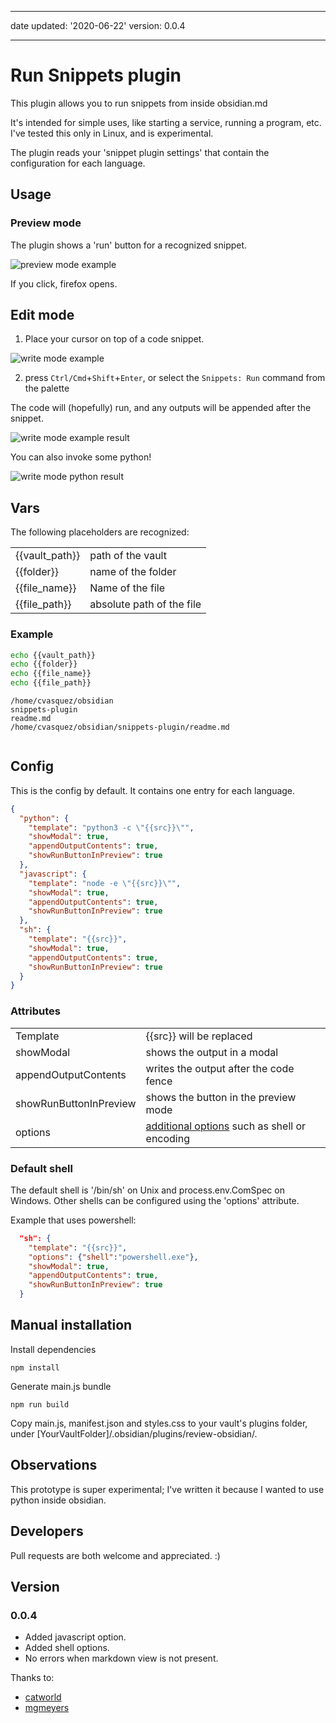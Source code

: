 * * *

date updated: '2020-06-22'
version: 0.0.4

* * *

# Run Snippets plugin

This plugin allows you to run snippets from inside obsidian.md

It's intended for simple uses, like starting a service, running a program, etc. I've tested this only in Linux, and is experimental.

The plugin reads your 'snippet plugin settings' that contain the configuration for each language.

## Usage

### Preview mode

The plugin shows a 'run' button for a recognized snippet.

![preview mode example](./img/preview.png)

If you click, firefox opens.

## Edit mode

1.  Place your cursor on top of a code snippet.

![write mode example](./img/shell_date.png)

2.  press `Ctrl/Cmd`+`Shift`+`Enter`, or select the `Snippets: Run` command from the palette

The code will (hopefully) run, and any outputs will be appended after the snippet.

![write mode example result](./img/shell_date_result.png)

You can also invoke some python!

![write mode python result](./img/python.png)

## Vars

The following placeholders are recognized:

|                |                           |
| -------------- | ------------------------- |
| {{vault_path}} | path of the vault         |
| {{folder}}     | name of the folder        |
| {{file_name}}  | Name of the file          |
| {{file_path}}  | absolute path of the file |

### Example

```sh
echo {{vault_path}} 
echo {{folder}} 
echo {{file_name}} 
echo {{file_path}}
```

```output
/home/cvasquez/obsidian
snippets-plugin
readme.md
/home/cvasquez/obsidian/snippets-plugin/readme.md
    
```

## Config

This is the config by default. It contains one entry for each language.

```json
{
  "python": {
    "template": "python3 -c \"{{src}}\"",
    "showModal": true,
    "appendOutputContents": true,
    "showRunButtonInPreview": true
  },
  "javascript": {
    "template": "node -e \"{{src}}\"",
    "showModal": true,
    "appendOutputContents": true,
    "showRunButtonInPreview": true
  },
  "sh": {
    "template": "{{src}}",
    "showModal": true,
    "appendOutputContents": true,
    "showRunButtonInPreview": true
  }
}
```

### Attributes

|                        |                                        |
| ---------------------- | -------------------------------------- |
| Template               | {{src}} will be replaced               |
| showModal              | shows the output in a modal            |
| appendOutputContents   | writes the output after the code fence |
| showRunButtonInPreview | shows the button in the preview mode   |
| options                | [additional options](https://nodejs.org/api/child_process.html#child_process_child_process_exec_command_options_callback) such as shell or encoding|

### Default shell

The default shell is '/bin/sh' on Unix and process.env.ComSpec on Windows. Other shells can be configured using the 'options' attribute.

Example that uses powershell: 

```json
  "sh": {
    "template": "{{src}}",
    "options": {"shell":"powershell.exe"},
    "showModal": true,
    "appendOutputContents": true,
    "showRunButtonInPreview": true
  }
```

## Manual installation

Install dependencies

    npm install

Generate main.js bundle

    npm run build

Copy main.js, manifest.json and styles.css to your vault's plugins folder, 
under [YourVaultFolder]/.obsidian/plugins/review-obsidian/.

## Observations

This prototype is super experimental; I've written it because I wanted to use python inside obsidian.

## Developers

Pull requests are both welcome and appreciated. :)

## Version


### 0.0.4

-   Added javascript option.
-   Added shell options.
-   No errors when markdown view is not present.

Thanks to: 
* [catworld](https://github.com/catword)
* [mgmeyers](https://github.com/mgmeyers)
